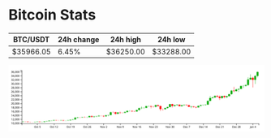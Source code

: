 # Bitcoin Stats

BTC/USDT|24h change|24h high|24h low|
|---|---|---|---|
|$35966.05|6.45%|$36250.00|$33288.00|

<img src="./chart.svg">
